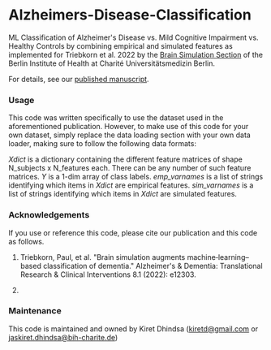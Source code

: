 # Alzheimers-Disease-Classification
ML Classification of Alzheimer's Disease vs. Mild Cognitive Impairment vs. Healthy Controls by combining empirical and simulated features as implemented for Triebkorn et al. 2022 by the [Brain Simulation Section](https://www.brainsimulation.org/bsw/) of the Berlin Institute of Health at Charité Universitätsmedizin Berlin. 

For details, see our [published manuscript](https://alz-journals.onlinelibrary.wiley.com/doi/full/10.1002/trc2.12303).

### Usage
This code was written specifically to use the dataset used in the aforementioned publication. However, to make use of this code for your own dataset, simply replace the data loading section with your own data loader, making sure to follow the following data formats:

*Xdict* is a dictionary containing the different feature matrices of shape N_subjects x N_features each. There can be any number of such feature matrices.
*Y* is a 1-dim array of class labels.
*emp_varnames* is a list of strings identifying which items in *Xdict* are empirical features.
*sim_varnames* is a list of strings identifying which items in *Xdict* are simulated features.

### Acknowledgements
If you use or reference this code, please cite our publication and this code as follows.

1. Triebkorn, Paul, et al. "Brain simulation augments machine‐learning–based classification 
of dementia." Alzheimer's & Dementia: Translational Research & Clinical Interventions 
8.1 (2022): e12303.

2. 

### Maintenance
This code is maintained and owned by Kiret Dhindsa (kiretd@gmail.com or jaskiret.dhindsa@bih-charite.de)
